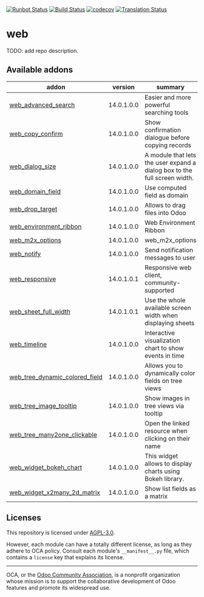 [![Runbot Status](https://runbot.odoo-community.org/runbot/badge/flat/162/14.0.svg)](https://runbot.odoo-community.org/runbot/repo/github-com-oca-web-162)
[![Build Status](https://travis-ci.com/OCA/web.svg?branch=14.0)](https://travis-ci.com/OCA/web)
[![codecov](https://codecov.io/gh/OCA/web/branch/14.0/graph/badge.svg)](https://codecov.io/gh/OCA/web)
[![Translation Status](https://translation.odoo-community.org/widgets/web-14-0/-/svg-badge.svg)](https://translation.odoo-community.org/engage/web-14-0/?utm_source=widget)

<!-- /!\ do not modify above this line -->

# web

TODO: add repo description.

<!-- /!\ do not modify below this line -->

<!-- prettier-ignore-start -->

[//]: # (addons)

Available addons
----------------
addon | version | summary
--- | --- | ---
[web_advanced_search](web_advanced_search/) | 14.0.1.0.0 | Easier and more powerful searching tools
[web_copy_confirm](web_copy_confirm/) | 14.0.1.0.0 | Show confirmation dialogue before copying records
[web_dialog_size](web_dialog_size/) | 14.0.1.0.0 | A module that lets the user expand a dialog box to the full screen width.
[web_domain_field](web_domain_field/) | 14.0.1.0.0 | Use computed field as domain
[web_drop_target](web_drop_target/) | 14.0.1.0.0 | Allows to drag files into Odoo
[web_environment_ribbon](web_environment_ribbon/) | 14.0.1.0.0 | Web Environment Ribbon
[web_m2x_options](web_m2x_options/) | 14.0.1.0.0 | web_m2x_options
[web_notify](web_notify/) | 14.0.1.0.0 | Send notification messages to user
[web_responsive](web_responsive/) | 14.0.1.0.1 | Responsive web client, community-supported
[web_sheet_full_width](web_sheet_full_width/) | 14.0.1.0.1 | Use the whole available screen width when displaying sheets
[web_timeline](web_timeline/) | 14.0.1.0.0 | Interactive visualization chart to show events in time
[web_tree_dynamic_colored_field](web_tree_dynamic_colored_field/) | 14.0.1.0.0 | Allows you to dynamically color fields on tree views
[web_tree_image_tooltip](web_tree_image_tooltip/) | 14.0.1.0.0 | Show images in tree views via tooltip
[web_tree_many2one_clickable](web_tree_many2one_clickable/) | 14.0.1.0.0 | Open the linked resource when clicking on their name
[web_widget_bokeh_chart](web_widget_bokeh_chart/) | 14.0.1.0.0 | This widget allows to display charts using Bokeh library.
[web_widget_x2many_2d_matrix](web_widget_x2many_2d_matrix/) | 14.0.1.0.0 | Show list fields as a matrix

[//]: # (end addons)

<!-- prettier-ignore-end -->

## Licenses

This repository is licensed under [AGPL-3.0](LICENSE).

However, each module can have a totally different license, as long as they adhere to OCA
policy. Consult each module's `__manifest__.py` file, which contains a `license` key
that explains its license.

----

OCA, or the [Odoo Community Association](http://odoo-community.org/), is a nonprofit
organization whose mission is to support the collaborative development of Odoo features
and promote its widespread use.
